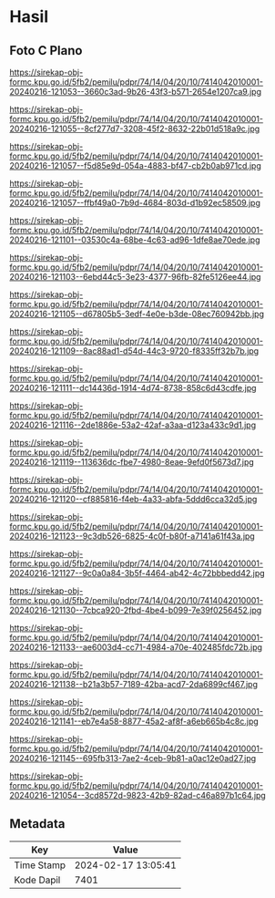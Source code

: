 # Hasil

## Foto C Plano

https://sirekap-obj-formc.kpu.go.id/5fb2/pemilu/pdpr/74/14/04/20/10/7414042010001-20240216-121053--3660c3ad-9b26-43f3-b571-2654e1207ca9.jpg

https://sirekap-obj-formc.kpu.go.id/5fb2/pemilu/pdpr/74/14/04/20/10/7414042010001-20240216-121055--8cf277d7-3208-45f2-8632-22b01d518a9c.jpg

https://sirekap-obj-formc.kpu.go.id/5fb2/pemilu/pdpr/74/14/04/20/10/7414042010001-20240216-121057--f5d85e9d-054a-4883-bf47-cb2b0ab971cd.jpg

https://sirekap-obj-formc.kpu.go.id/5fb2/pemilu/pdpr/74/14/04/20/10/7414042010001-20240216-121057--ffbf49a0-7b9d-4684-803d-d1b92ec58509.jpg

https://sirekap-obj-formc.kpu.go.id/5fb2/pemilu/pdpr/74/14/04/20/10/7414042010001-20240216-121101--03530c4a-68be-4c63-ad96-1dfe8ae70ede.jpg

https://sirekap-obj-formc.kpu.go.id/5fb2/pemilu/pdpr/74/14/04/20/10/7414042010001-20240216-121103--6ebd44c5-3e23-4377-96fb-82fe5126ee44.jpg

https://sirekap-obj-formc.kpu.go.id/5fb2/pemilu/pdpr/74/14/04/20/10/7414042010001-20240216-121105--d67805b5-3edf-4e0e-b3de-08ec760942bb.jpg

https://sirekap-obj-formc.kpu.go.id/5fb2/pemilu/pdpr/74/14/04/20/10/7414042010001-20240216-121109--8ac88ad1-d54d-44c3-9720-f8335ff32b7b.jpg

https://sirekap-obj-formc.kpu.go.id/5fb2/pemilu/pdpr/74/14/04/20/10/7414042010001-20240216-121111--dc14436d-1914-4d74-8738-858c6d43cdfe.jpg

https://sirekap-obj-formc.kpu.go.id/5fb2/pemilu/pdpr/74/14/04/20/10/7414042010001-20240216-121116--2de1886e-53a2-42af-a3aa-d123a433c9d1.jpg

https://sirekap-obj-formc.kpu.go.id/5fb2/pemilu/pdpr/74/14/04/20/10/7414042010001-20240216-121119--113636dc-fbe7-4980-8eae-9efd0f5673d7.jpg

https://sirekap-obj-formc.kpu.go.id/5fb2/pemilu/pdpr/74/14/04/20/10/7414042010001-20240216-121120--cf885816-f4eb-4a33-abfa-5ddd6cca32d5.jpg

https://sirekap-obj-formc.kpu.go.id/5fb2/pemilu/pdpr/74/14/04/20/10/7414042010001-20240216-121123--9c3db526-6825-4c0f-b80f-a7141a61f43a.jpg

https://sirekap-obj-formc.kpu.go.id/5fb2/pemilu/pdpr/74/14/04/20/10/7414042010001-20240216-121127--9c0a0a84-3b5f-4464-ab42-4c72bbbedd42.jpg

https://sirekap-obj-formc.kpu.go.id/5fb2/pemilu/pdpr/74/14/04/20/10/7414042010001-20240216-121130--7cbca920-2fbd-4be4-b099-7e39f0256452.jpg

https://sirekap-obj-formc.kpu.go.id/5fb2/pemilu/pdpr/74/14/04/20/10/7414042010001-20240216-121133--ae6003d4-cc71-4984-a70e-402485fdc72b.jpg

https://sirekap-obj-formc.kpu.go.id/5fb2/pemilu/pdpr/74/14/04/20/10/7414042010001-20240216-121138--b21a3b57-7189-42ba-acd7-2da6899cf467.jpg

https://sirekap-obj-formc.kpu.go.id/5fb2/pemilu/pdpr/74/14/04/20/10/7414042010001-20240216-121141--eb7e4a58-8877-45a2-af8f-a6eb665b4c8c.jpg

https://sirekap-obj-formc.kpu.go.id/5fb2/pemilu/pdpr/74/14/04/20/10/7414042010001-20240216-121145--695fb313-7ae2-4ceb-9b81-a0ac12e0ad27.jpg

https://sirekap-obj-formc.kpu.go.id/5fb2/pemilu/pdpr/74/14/04/20/10/7414042010001-20240216-121054--3cd8572d-9823-42b9-82ad-c46a897b1c64.jpg


## Metadata

| Key        | Value               |
| ---------- | ------------------- |
| Time Stamp | 2024-02-17 13:05:41 |
| Kode Dapil | 7401                |




